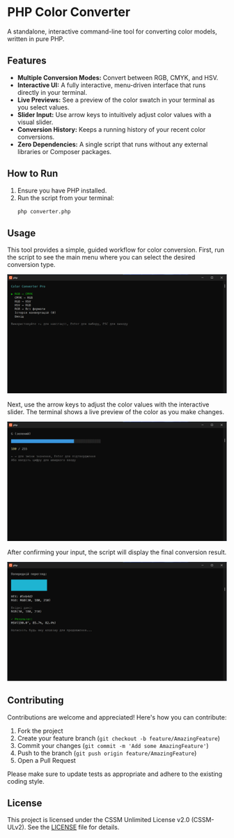 # PHP Color Converter

A standalone, interactive command-line tool for converting color models, written in pure PHP.

## Features

- **Multiple Conversion Modes:** Convert between RGB, CMYK, and HSV.
- **Interactive UI:** A fully interactive, menu-driven interface that runs directly in your terminal.
- **Live Previews:** See a preview of the color swatch in your terminal as you select values.
- **Slider Input:** Use arrow keys to intuitively adjust color values with a visual slider.
- **Conversion History:** Keeps a running history of your recent color conversions.
- **Zero Dependencies:** A single script that runs without any external libraries or Composer packages.

## How to Run

1. Ensure you have PHP installed.
2. Run the script from your terminal:
   ```bash
   php converter.php
   ```

## Usage

This tool provides a simple, guided workflow for color conversion. First, run the script to see the main menu where you can select the desired conversion type.

![Main Menu](./images/img_01.png)

Next, use the arrow keys to adjust the color values with the interactive slider. The terminal shows a live preview of the color as you make changes.

![Color Selection with Slider](./images/img_02.png)

After confirming your input, the script will display the final conversion result.

![Conversion Result](./images/img_03.png)

## Contributing

Contributions are welcome and appreciated! Here's how you can contribute:

1. Fork the project
2. Create your feature branch (`git checkout -b feature/AmazingFeature`)
3. Commit your changes (`git commit -m 'Add some AmazingFeature'`)
4. Push to the branch (`git push origin feature/AmazingFeature`)
5. Open a Pull Request

Please make sure to update tests as appropriate and adhere to the existing coding style.

## License

This project is licensed under the CSSM Unlimited License v2.0 (CSSM-ULv2). See the [LICENSE](LICENSE) file for details.
